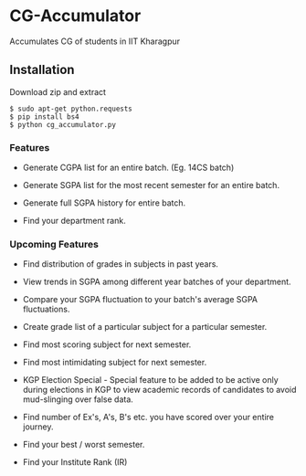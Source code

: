 # CG-Accumulator
Accumulates CG of students in IIT Kharagpur

## Installation
Download zip and extract

    $ sudo apt-get python.requests
    $ pip install bs4
    $ python cg_accumulator.py

### Features
    
* Generate CGPA list for an entire batch. (Eg. 14CS batch)

* Generate SGPA list for the most recent semester for an entire batch.

* Generate full SGPA history for entire batch.

* Find your department rank.

### Upcoming Features
    
* Find distribution of grades in subjects in past years.

* View trends in SGPA among different year batches of your department.

* Compare your SGPA fluctuation to your batch's average SGPA fluctuations.

* Create grade list of a particular subject for a particular semester.

* Find most scoring subject for next semester.

* Find most intimidating subject for next semester.

* KGP Election Special - Special feature to be added to be active only during elections in KGP to view academic records of candidates to avoid mud-slinging over false data.

* Find number of Ex's, A's, B's etc. you have scored over your entire journey.

* Find your best / worst semester.

* Find your Institute Rank (IR)
    
